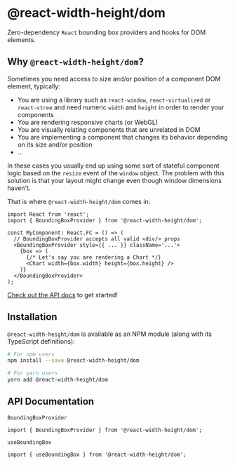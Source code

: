 # @react-width-height/dom

Zero-dependency `React` bounding box providers and hooks for DOM elements.

## Why `@react-width-height/dom`?

Sometimes you need access to size and/or position of a component DOM element, typically:

- You are using a library such as `react-window`, `react-virtualized` or `react-vtree` and need numeric `width` and `height` in order to render your components
- You are rendering responsive charts (or WebGL)
- You are visually relating components that are unrelated in DOM
- You are implementing a component that changes its behavior depending on its size and/or position
- ...

In these cases you usually end up using some sort of stateful component logic based on the `resize` event of the `window` object. The problem with this solution is that your layout might change even though window dimensions haven't.

That is where `@react-width-height/dom` comes in:

```JSX
import React from 'react';
import { BoundingBoxProvider } from '@react-width-height/dom';

const MyComponent: React.FC = () => (
  // BoundingBoxProvider accepts all valid <div/> props
  <BoundingBoxProvider style={{ ... }} className='...'>
    {box => (
      {/* Let's say you are rendering a Chart */}
      <Chart width={box.width} height={box.height} />
    )}
  </BoundingBoxProvider>
);
```

<a href="#api">Check out the API docs</a> to get started!

## Installation

`@react-width-height/dom` is available as an NPM module (along with its TypeScript definitions):

```bash
# For npm users
npm install --save @react-width-height/dom

# For yarn users
yarn add @react-width-height/dom
```

<!-- FIXME -->
<a id="api"></a>
## API Documentation

`BoundingBoxProvider`

```JSX
import { BoundingBoxProvider } from '@react-width-height/dom';
```

`useBoundingBox`

```JSX
import { useBoundingBox } from '@react-width-height/dom';
```
